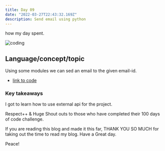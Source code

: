 ```yaml
---
title: Day 09
date: "2022-03-27T22:43:32.169Z"
description: Send email using python
---
```


how my day spent.

![coding](./.png)

## Language/concept/topic

Using some modules we can sed an email to the given email-id.

- [link to code](https://github.com/jay-2000/automation-python-miniprojects/blob/main/send_email.py)


### Key takeaways

I got to learn how to use external api for the project.




Respect++ & Huge Shout outs to those who have completed their 100 days of code challenge.

If you are reading this blog and made it this far, THANK YOU SO MUCH for taking out the time to read my blog. Have a Great day.

Peace!